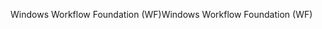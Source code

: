 <span data-ttu-id="774da-101">Windows Workflow Foundation (WF)</span><span class="sxs-lookup"><span data-stu-id="774da-101">Windows Workflow Foundation (WF)</span></span>